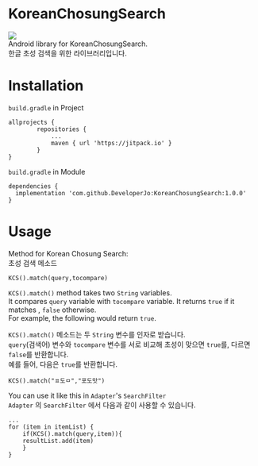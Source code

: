 # KoreanChosungSearch
<img src="https://img.shields.io/badge/Kotlin-7F52FF?style=flat-square&logo=Kotlin&logoColor=white"/></a> <br>
Android library for KoreanChosungSearch.<br>
한글 초성 검색을 위한 라이브러리입니다.

# Installation
`build.gradle` in Project<br>

```
allprojects {
		repositories {
			...
			maven { url 'https://jitpack.io' }
		}
}
```

`build.gradle` in Module<br>

```
dependencies {
  implementation 'com.github.DeveloperJo:KoreanChosungSearch:1.0.0'
}
```

# Usage
Method for Korean Chosung Search:<br>
초성 검색 메소드

```
KCS().match(query,tocompare)
```
`KCS().match()` method takes two `String` variables.<br>
It compares `query` variable with `tocompare` variable. It returns `true` if it matches , `false` otherwise. <br>
For example, the following would return `true`.<br>

`KCS().match()` 메소드는 두 `String` 변수를 인자로 받습니다.<br>
`query`(검색어) 변수와 `tocompare` 변수를 서로 비교해 초성이 맞으면 `true`를, 다르면 `false`를 반환합니다.<br>
예를 들어, 다음은 `true`를 반환합니다.

```
KCS().match("ㅍ도ㅁ","포도맛")
```

You can use it like this in  `Adapter`'s `SearchFilter`<br>
`Adapter` 의 `SearchFilter` 에서 다음과 같이 사용할 수 있습니다. 

```
...
for (item in itemList) {
    if(KCS().match(query,item)){
	resultList.add(item)
    }
}
```




